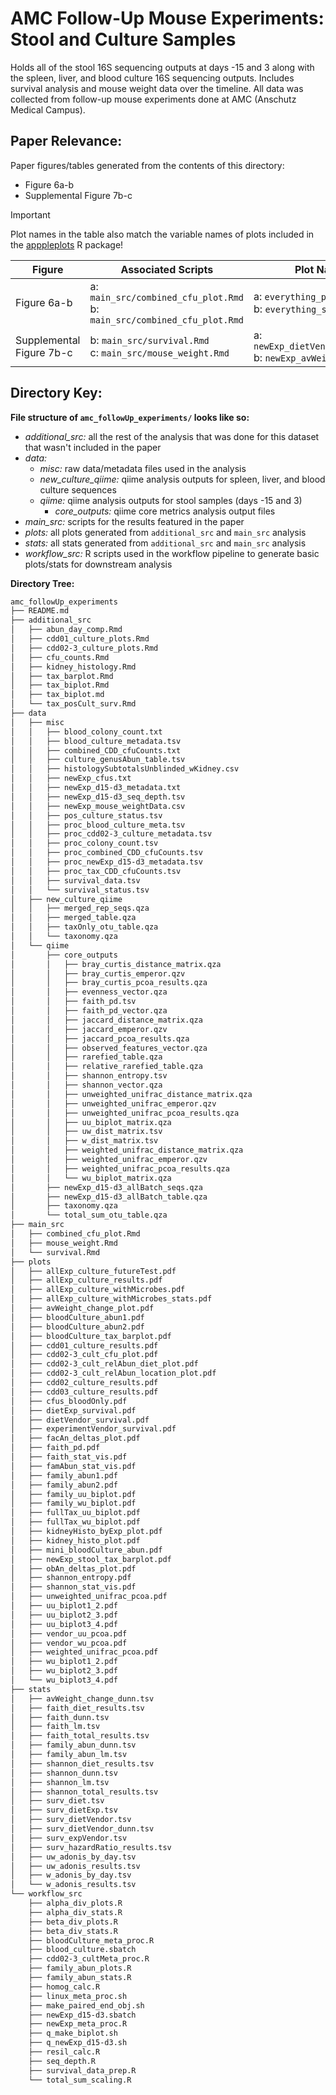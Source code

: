 # AMC Follow-Up Mouse Experiments: Stool and Culture Samples

Holds all of the stool 16S sequencing outputs at days -15 and 3 along with the spleen, liver, and blood culture 16S sequencing outputs. Includes survival analysis and mouse weight data over the timeline. All data was collected from follow-up mouse experiments done at AMC (Anschutz Medical Campus). 

## Paper Relevance:

Paper figures/tables generated from the contents of this directory:

-   Figure 6a-b
-   Supplemental Figure 7b-c

> [!IMPORTANT] 
> Plot names in the table also match the variable names of plots included in the [apppleplots](https://github.com/madiapgar/apppleplots) R package!

| Figure                   | Associated Scripts                                                            | Plot Names                                                       |
|--------------------|----------------------------------|------------------|
| Figure 6a-b              | a: `main_src/combined_cfu_plot.Rmd` <br/> b: `main_src/combined_cfu_plot.Rmd` | a: `everything_plot` <br/> b: `everything_stats`                 |
| Supplemental Figure 7b-c | b: `main_src/survival.Rmd` <br/> c: `main_src/mouse_weight.Rmd`               | a: `newExp_dietVendor_surv_plot` <br/> b: `newExp_avWeight_plot` |

## Directory Key:

**File structure of `amc_followUp_experiments/` looks like so:**

-   *additional_src:* all the rest of the analysis that was done for this dataset that wasn't included in the paper
-   *data:*
    -   *misc:* raw data/metadata files used in the analysis
    -   *new_culture_qiime:* qiime analysis outputs for spleen, liver, and blood culture sequences 
    -   *qiime:* qiime analysis outputs for stool samples (days -15 and 3)
        - *core_outputs:* qiime core metrics analysis output files
-   *main_src:* scripts for the results featured in the paper
-   *plots:* all plots generated from `additional_src` and `main_src` analysis
-   *stats:* all stats generated from `additional_src` and `main_src` analysis
-   *workflow_src:* R scripts used in the workflow pipeline to generate basic plots/stats for downstream analysis

**Directory Tree:**

``` bash
amc_followUp_experiments
├── README.md
├── additional_src
│   ├── abun_day_comp.Rmd
│   ├── cdd01_culture_plots.Rmd
│   ├── cdd02-3_culture_plots.Rmd
│   ├── cfu_counts.Rmd
│   ├── kidney_histology.Rmd
│   ├── tax_barplot.Rmd
│   ├── tax_biplot.Rmd
│   ├── tax_biplot.md
│   └── tax_posCult_surv.Rmd
├── data
│   ├── misc
│   │   ├── blood_colony_count.txt
│   │   ├── blood_culture_metadata.tsv
│   │   ├── combined_CDD_cfuCounts.txt
│   │   ├── culture_genusAbun_table.tsv
│   │   ├── histologySubtotalsUnblinded_wKidney.csv
│   │   ├── newExp_cfus.txt
│   │   ├── newExp_d15-d3_metadata.txt
│   │   ├── newExp_d15-d3_seq_depth.tsv
│   │   ├── newExp_mouse_weightData.csv
│   │   ├── pos_culture_status.tsv
│   │   ├── proc_blood_culture_meta.tsv
│   │   ├── proc_cdd02-3_culture_metadata.tsv
│   │   ├── proc_colony_count.tsv
│   │   ├── proc_combined_CDD_cfuCounts.tsv
│   │   ├── proc_newExp_d15-d3_metadata.tsv
│   │   ├── proc_tax_CDD_cfuCounts.tsv
│   │   ├── survival_data.tsv
│   │   └── survival_status.tsv
│   ├── new_culture_qiime
│   │   ├── merged_rep_seqs.qza
│   │   ├── merged_table.qza
│   │   ├── taxOnly_otu_table.qza
│   │   └── taxonomy.qza
│   └── qiime
│       ├── core_outputs
│       │   ├── bray_curtis_distance_matrix.qza
│       │   ├── bray_curtis_emperor.qzv
│       │   ├── bray_curtis_pcoa_results.qza
│       │   ├── evenness_vector.qza
│       │   ├── faith_pd.tsv
│       │   ├── faith_pd_vector.qza
│       │   ├── jaccard_distance_matrix.qza
│       │   ├── jaccard_emperor.qzv
│       │   ├── jaccard_pcoa_results.qza
│       │   ├── observed_features_vector.qza
│       │   ├── rarefied_table.qza
│       │   ├── relative_rarefied_table.qza
│       │   ├── shannon_entropy.tsv
│       │   ├── shannon_vector.qza
│       │   ├── unweighted_unifrac_distance_matrix.qza
│       │   ├── unweighted_unifrac_emperor.qzv
│       │   ├── unweighted_unifrac_pcoa_results.qza
│       │   ├── uu_biplot_matrix.qza
│       │   ├── uw_dist_matrix.tsv
│       │   ├── w_dist_matrix.tsv
│       │   ├── weighted_unifrac_distance_matrix.qza
│       │   ├── weighted_unifrac_emperor.qzv
│       │   ├── weighted_unifrac_pcoa_results.qza
│       │   └── wu_biplot_matrix.qza
│       ├── newExp_d15-d3_allBatch_seqs.qza
│       ├── newExp_d15-d3_allBatch_table.qza
│       ├── taxonomy.qza
│       └── total_sum_otu_table.qza
├── main_src
│   ├── combined_cfu_plot.Rmd
│   ├── mouse_weight.Rmd
│   └── survival.Rmd
├── plots
│   ├── allExp_culture_futureTest.pdf
│   ├── allExp_culture_results.pdf
│   ├── allExp_culture_withMicrobes.pdf
│   ├── allExp_culture_withMicrobes_stats.pdf
│   ├── avWeight_change_plot.pdf
│   ├── bloodCulture_abun1.pdf
│   ├── bloodCulture_abun2.pdf
│   ├── bloodCulture_tax_barplot.pdf
│   ├── cdd01_culture_results.pdf
│   ├── cdd02-3_cult_cfu_plot.pdf
│   ├── cdd02-3_cult_relAbun_diet_plot.pdf
│   ├── cdd02-3_cult_relAbun_location_plot.pdf
│   ├── cdd02_culture_results.pdf
│   ├── cdd03_culture_results.pdf
│   ├── cfus_bloodOnly.pdf
│   ├── dietExp_survival.pdf
│   ├── dietVendor_survival.pdf
│   ├── experimentVendor_survival.pdf
│   ├── facAn_deltas_plot.pdf
│   ├── faith_pd.pdf
│   ├── faith_stat_vis.pdf
│   ├── famAbun_stat_vis.pdf
│   ├── family_abun1.pdf
│   ├── family_abun2.pdf
│   ├── family_uu_biplot.pdf
│   ├── family_wu_biplot.pdf
│   ├── fullTax_uu_biplot.pdf
│   ├── fullTax_wu_biplot.pdf
│   ├── kidneyHisto_byExp_plot.pdf
│   ├── kidney_histo_plot.pdf
│   ├── mini_bloodCulture_abun.pdf
│   ├── newExp_stool_tax_barplot.pdf
│   ├── obAn_deltas_plot.pdf
│   ├── shannon_entropy.pdf
│   ├── shannon_stat_vis.pdf
│   ├── unweighted_unifrac_pcoa.pdf
│   ├── uu_biplot1_2.pdf
│   ├── uu_biplot2_3.pdf
│   ├── uu_biplot3_4.pdf
│   ├── vendor_uu_pcoa.pdf
│   ├── vendor_wu_pcoa.pdf
│   ├── weighted_unifrac_pcoa.pdf
│   ├── wu_biplot1_2.pdf
│   ├── wu_biplot2_3.pdf
│   └── wu_biplot3_4.pdf
├── stats
│   ├── avWeight_change_dunn.tsv
│   ├── faith_diet_results.tsv
│   ├── faith_dunn.tsv
│   ├── faith_lm.tsv
│   ├── faith_total_results.tsv
│   ├── family_abun_dunn.tsv
│   ├── family_abun_lm.tsv
│   ├── shannon_diet_results.tsv
│   ├── shannon_dunn.tsv
│   ├── shannon_lm.tsv
│   ├── shannon_total_results.tsv
│   ├── surv_diet.tsv
│   ├── surv_dietExp.tsv
│   ├── surv_dietVendor.tsv
│   ├── surv_dietVendor_dunn.tsv
│   ├── surv_expVendor.tsv
│   ├── surv_hazardRatio_results.tsv
│   ├── uw_adonis_by_day.tsv
│   ├── uw_adonis_results.tsv
│   ├── w_adonis_by_day.tsv
│   └── w_adonis_results.tsv
└── workflow_src
    ├── alpha_div_plots.R
    ├── alpha_div_stats.R
    ├── beta_div_plots.R
    ├── beta_div_stats.R
    ├── bloodCulture_meta_proc.R
    ├── blood_culture.sbatch
    ├── cdd02-3_cultMeta_proc.R
    ├── family_abun_plots.R
    ├── family_abun_stats.R
    ├── homog_calc.R
    ├── linux_meta_proc.sh
    ├── make_paired_end_obj.sh
    ├── newExp_d15-d3.sbatch
    ├── newExp_meta_proc.R
    ├── q_make_biplot.sh
    ├── q_newExp_d15-d3.sh
    ├── resil_calc.R
    ├── seq_depth.R
    ├── survival_data_prep.R
    └── total_sum_scaling.R
```